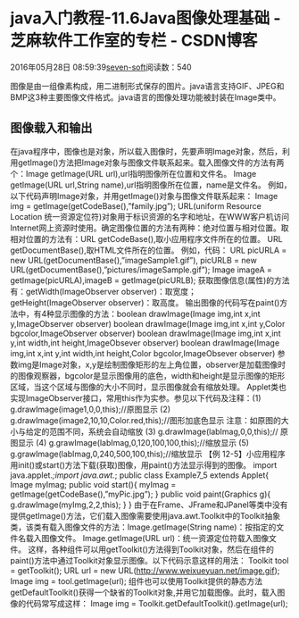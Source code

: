 
# java入门教程-11.6Java图像处理基础 -  芝麻软件工作室的专栏 - CSDN博客


2016年05月28日 08:59:39[seven-soft](https://me.csdn.net/softn)阅读数：540


图像是由一组像素构成，用二进制形式保存的图片。java语言支持GIF、JPEG和BMP这3种主要图像文件格式。java语言的图像处理功能被封装在Image类中。
## 图像载入和输出
在java程序中，图像也是对象，所以载入图像时，先要声明Image对象，然后，利用getImage()方法把Image对象与图像文件联系起来。载入图像文件的方法有两个：Image getImage(URL url),url指明图像所在位置和文件名。
Image getImage(URL url,String name),url指明图像所在位置，name是文件名。
例如，以下代码声明Image对象，并用getImage()对象与图像文件联系起来：
Image img = getImage(getCodeBase(),”family.jpg”);
URL(uniform Resource Location 统一资源定位符)对象用于标识资源的名字和地址，在WWW客户机访问Internet网上资源时使用。确定图像位置的方法有两种：绝对位置与相对位置。取相对位置的方法有：URL getCodeBase(),取小应用程序文件所在的位置。
URL getDocumentBase(),取HTML文件所在的位置。
例如，代码：
URL picURLA = new URL(getDocumentBase(),”imageSample1.gif”),
picURLB = new URL(getDocumentBase(),”pictures/imageSample.gif”);
Image imageA = getImage(picURLA),imageB = getImage(picURLB);
获取图像信息(属性)的方法有：getWidth(ImageObserver observer)：取宽度；
getHeight(ImageObserver observer)：取高度。
输出图像的代码写在paint()方法中，有4种显示图像的方法：boolean drawImage(Image img,int x,int y,ImageObserver observer)
boolean drawImage(Image img,int x,int y,Color bgcolor,ImageObserver observer)
boolean drawImage(Image img,int x,int y,int width,int height,ImageObsever observer)
boolean drawImage(Image img,int x,int y,int width,int height,Color bgcolor,ImageObsever observer)
参数img是Image对象，x,y是绘制图像矩形的左上角位置，observer是加载图像时的图像观察器，bgcolor是显示图像用的底色，width和height是显示图像的矩形区域，当这个区域与图像的大小不同时，显示图像就会有缩放处理。
Applet类也实现ImageObserver接口，常用this作为实参。参见以下代码及注释：(1) g.drawImage(image1,0,0,this);//原图显示
(2) g.drawImage(image2,10,10,Color.red,this);//图形加底色显示
注意：如原图的大小与给定的范围不同，系统会自动缩放
(3) g.drawImage(labImag,0,0,this);// 原图显示
(4) g.grawImage(labImag,0,120,100,100,this);//缩放显示
(5) g.grawImage(labImag,0,240,500,100,this);//缩放显示
【例 12-5】小应用程序用init()或start()方法下载(获取)图像，用paint()方法显示得到的图像。
import java.applet.*;import java.awt.*;
public class Example7_5 extends Applet{
Image myImag;
public void start(){
myImag = getImage(getCodeBase(),”myPic.jpg”);
}
public void paint(Graphics g){
g.drawImage(myImg,2,2,this);
}
}
由于在Frame、JFrame和JPanel等类中没有提供getImage()方法，它们载入图像需要使用java.awt.Toolkit中的Toolkit抽象类，该类有载入图像文件的方法：Image.getImage(String name)：按指定的文件名载入图像文件。
Image.getImage(URL url)：统一资源定位符载入图像文件。
这样，各种组件可以用getToolkit()方法得到Toolkit对象，然后在组件的paint()方法中通过Toolkit对象显示图像。以下代码示意这样的用法：
Toolkit tool = getToolkit();
URL url = new URL(http://www.weixueyuan.net/image.gif);
Image img = tool.getImage(url);
组件也可以使用Toolkit提供的静态方法getDefaultToolkit()获得一个缺省的Toolkit对象,并用它加载图像。此时，载入图像的代码常写成这样：
Image img = Toolkit.getDefaultToolkit().getImage(url);

